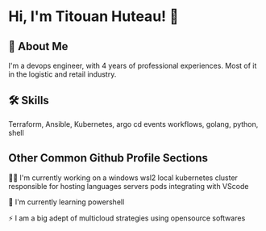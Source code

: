 # Hi, I'm Titouan Huteau! 👋


## 🚀 About Me
I'm a devops engineer, with 4 years of professional experiences.
Most of it in the logistic and retail industry. 


## 🛠 Skills
Terraform, Ansible, Kubernetes, argo cd events workflows,
golang, python, shell


## Other Common Github Profile Sections
👩‍💻 I'm currently working on a windows wsl2 local kubernetes cluster responsible for hosting languages servers pods integrating with VScode

🧠 I'm currently learning powershell

⚡️ I am a big adept of multicloud strategies using opensource softwares 

